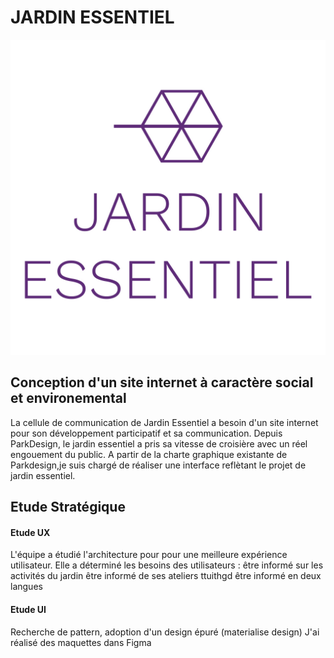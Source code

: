 # JARDIN ESSENTIEL
![GitHub Logo](img/JE_Logo.jpg)
## Conception d'un site internet à caractère social et environemental
La cellule de communication de Jardin Essentiel a besoin d'un site internet pour son développement participatif et sa communication. Depuis ParkDesign, le jardin essentiel a pris sa vitesse de croisière avec un réel engouement du public.
A partir de la charte graphique existante de Parkdesign,je suis chargé de réaliser une interface reflètant le projet de jardin essentiel.

## Etude Stratégique 
#### Etude UX
L'équipe a étudié l'architecture pour pour une meilleure expérience utilisateur.
Elle a déterminé les besoins des utilisateurs :
être informé sur les activités du jardin
être informé de ses ateliers ttuithgd
être informé en deux langues 



#### Etude UI
Recherche de pattern, adoption d'un design épuré (materialise design)
J'ai réalisé des maquettes dans Figma
